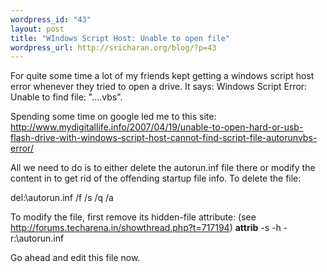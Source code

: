 ```yaml
--- 
wordpress_id: "43"
layout: post
title: "WIndows Script Host: Unable to open file"
wordpress_url: http://sricharan.org/blog/?p=43
---
```

For quite some time a lot of my friends kept getting a windows script host error whenever they tried to open a drive. It says: Windows Script Error: Unable to find file: "....vbs".

Spending some time on google led me to this site:
http://www.mydigitallife.info/2007/04/19/unable-to-open-hard-or-usb-flash-drive-with-windows-script-host-cannot-find-script-file-autorunvbs-error/

All we need to do is to either delete the autorun.inf file there or modify the content in to get rid of the offending startup file info. To delete the file:

del:\autorun.inf /f /s /q /a

To modify the file, first remove its hidden-file attribute: (see http://forums.techarena.in/showthread.php?t=717194)
<strong>attrib</strong> -s -h -r:\autorun.inf

Go ahead and edit this file now.
